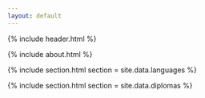 ```yaml
---
layout: default
---
```


{% include header.html %}

{% include about.html %}

{% include section.html section = site.data.languages %}

{% include section.html section = site.data.diplomas %}



